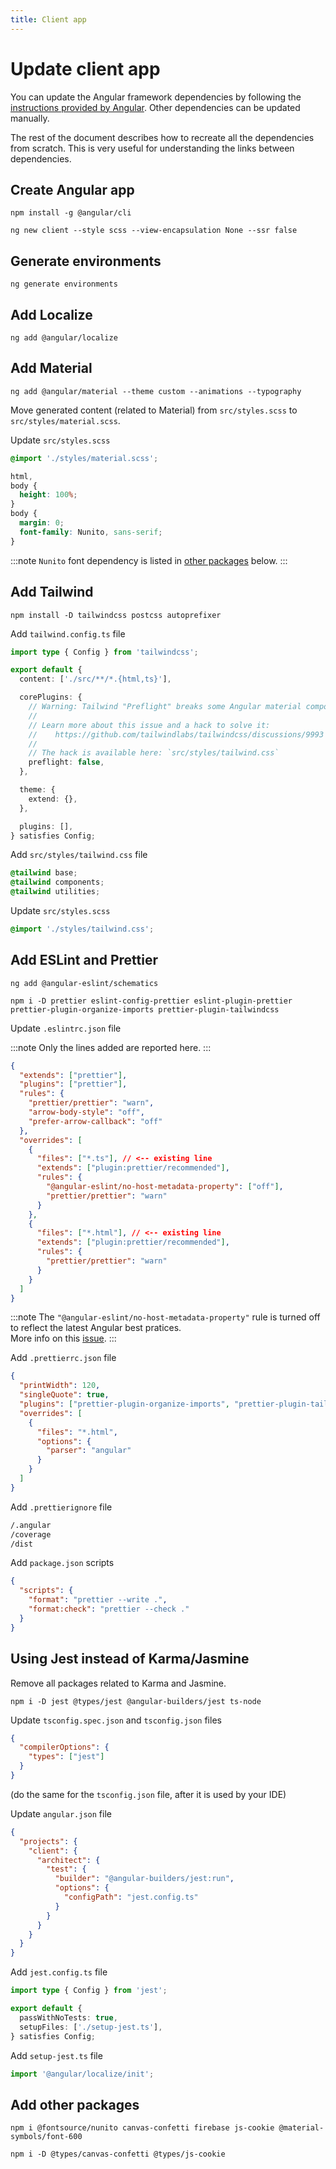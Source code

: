 ```yaml
---
title: Client app
---
```


# Update client app

You can update the Angular framework dependencies by following the [instructions provided by Angular](https://angular.dev/update).
Other dependencies can be updated manually.

The rest of the document describes how to recreate all the dependencies from scratch.
This is very useful for understanding the links between dependencies.

## Create Angular app

```shell
npm install -g @angular/cli

ng new client --style scss --view-encapsulation None --ssr false
```

## Generate environments

```shell
ng generate environments
```

## Add Localize

```shell
ng add @angular/localize
```

## Add Material

```shell
ng add @angular/material --theme custom --animations --typography
```

Move generated content (related to Material) from `src/styles.scss` to `src/styles/material.scss`.

Update `src/styles.scss`

```scss
@import './styles/material.scss';

html,
body {
  height: 100%;
}
body {
  margin: 0;
  font-family: Nunito, sans-serif;
}
```

:::note
`Nunito` font dependency is listed in [other packages](#add-other-packages) below.
:::

## Add Tailwind

```shell
npm install -D tailwindcss postcss autoprefixer
```

Add `tailwind.config.ts` file

```ts
import type { Config } from 'tailwindcss';

export default {
  content: ['./src/**/*.{html,ts}'],

  corePlugins: {
    // Warning: Tailwind "Preflight" breaks some Angular material components
    //
    // Learn more about this issue and a hack to solve it:
    //    https://github.com/tailwindlabs/tailwindcss/discussions/9993
    //
    // The hack is available here: `src/styles/tailwind.css`
    preflight: false,
  },

  theme: {
    extend: {},
  },

  plugins: [],
} satisfies Config;
```

Add `src/styles/tailwind.css` file

```css
@tailwind base;
@tailwind components;
@tailwind utilities;
```

Update `src/styles.scss`

```scss
@import './styles/tailwind.css';
```

## Add ESLint and Prettier

```shell
ng add @angular-eslint/schematics

npm i -D prettier eslint-config-prettier eslint-plugin-prettier prettier-plugin-organize-imports prettier-plugin-tailwindcss
```

Update `.eslintrc.json` file

:::note
Only the lines added are reported here.
:::

```json
{
  "extends": ["prettier"],
  "plugins": ["prettier"],
  "rules": {
    "prettier/prettier": "warn",
    "arrow-body-style": "off",
    "prefer-arrow-callback": "off"
  },
  "overrides": [
    {
      "files": ["*.ts"], // <-- existing line
      "extends": ["plugin:prettier/recommended"],
      "rules": {
        "@angular-eslint/no-host-metadata-property": ["off"],
        "prettier/prettier": "warn"
      }
    },
    {
      "files": ["*.html"], // <-- existing line
      "extends": ["plugin:prettier/recommended"],
      "rules": {
        "prettier/prettier": "warn"
      }
    }
  ]
}
```

:::note
The `"@angular-eslint/no-host-metadata-property"` rule is turned off to reflect the latest Angular best pratices.<br />
More info on this [issue](https://github.com/angular/angular/issues/54284).
:::

Add `.prettierrc.json` file

```json
{
  "printWidth": 120,
  "singleQuote": true,
  "plugins": ["prettier-plugin-organize-imports", "prettier-plugin-tailwindcss"],
  "overrides": [
    {
      "files": "*.html",
      "options": {
        "parser": "angular"
      }
    }
  ]
}
```

Add `.prettierignore` file

```txt
/.angular
/coverage
/dist
```

Add `package.json` scripts

```json
{
  "scripts": {
    "format": "prettier --write .",
    "format:check": "prettier --check ."
  }
}
```

## Using Jest instead of Karma/Jasmine

Remove all packages related to Karma and Jasmine.

```shell
npm i -D jest @types/jest @angular-builders/jest ts-node
```

Update `tsconfig.spec.json` and `tsconfig.json` files

```json
{
  "compilerOptions": {
    "types": ["jest"]
  }
}
```

(do the same for the `tsconfig.json` file, after it is used by your IDE)

Update `angular.json` file

```json
{
  "projects": {
    "client": {
      "architect": {
        "test": {
          "builder": "@angular-builders/jest:run",
          "options": {
            "configPath": "jest.config.ts"
          }
        }
      }
    }
  }
}
```

Add `jest.config.ts` file

```ts
import type { Config } from 'jest';

export default {
  passWithNoTests: true,
  setupFiles: ['./setup-jest.ts'],
} satisfies Config;
```

Add `setup-jest.ts` file

```ts
import '@angular/localize/init';
```

## Add other packages

```shell
npm i @fontsource/nunito canvas-confetti firebase js-cookie @material-symbols/font-600

npm i -D @types/canvas-confetti @types/js-cookie
```
